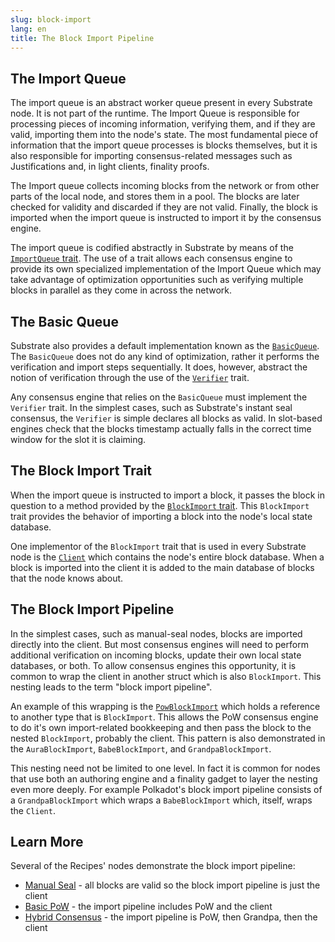 ```yaml
---
slug: block-import
lang: en
title: The Block Import Pipeline
---
```



## The Import Queue

The import queue is an abstract worker queue present in every Substrate node. It is not part of the runtime. The Import Queue is responsible for processing pieces of incoming information, verifying them, and if they are valid, importing them into the node's state. The most fundamental piece of information that the import queue processes is blocks themselves, but it is also responsible for importing consensus-related messages such as Justifications and, in light clients, finality proofs.

The Import queue collects incoming blocks from the network or from other parts of the local node, and stores them in a pool. The blocks are later checked for validity and discarded if they are not valid. Finally, the block is imported when the import queue is instructed to import it by the consensus engine.

The import queue is codified abstractly in Substrate by means of the [`ImportQueue` trait](https://substrate.dev/rustdocs/v2.0.0-alpha.8/sp_consensus/import_queue/trait.ImportQueue.html). The use of a trait allows each consensus engine to provide its own specialized implementation of the Import Queue which may take advantage of optimization opportunities such as verifying multiple blocks in parallel as they come in across the network.

## The Basic Queue
Substrate also provides a default implementation known as the [`BasicQueue`](https://substrate.dev/rustdocs/v2.0.0-alpha.8/sp_consensus/import_queue/struct.BasicQueue.html). The `BasicQueue` does not do any kind of optimization, rather it performs the verification and import steps sequentially. It does, however, abstract the notion of verification through the use of the [`Verifier`](https://substrate.dev/rustdocs/v2.0.0-alpha.8/sp_consensus/import_queue/trait.Verifier.html) trait.

Any consensus engine that relies on the `BasicQueue` must implement the `Verifier` trait. In the simplest cases, such as Substrate's instant seal consensus, the `Verifier` is simple declares all blocks as valid. In slot-based engines check that the blocks timestamp actually falls in the correct time window for the slot it is claiming.

## The Block Import Trait

When the import queue is instructed to import a block, it passes the block in question to a method provided by the [`BlockImport` trait](https://substrate.dev/rustdocs/v2.0.0-alpha.8/sp_consensus/block_import/trait.BlockImport.html). This `BlockImport` trait provides the behavior of importing a block into the node's local state database.

One implementor of the `BlockImport` trait that is used in every Substrate node is the [`Client`](https://substrate.dev/rustdocs/v2.0.0-alpha.8/sc_service/client/index.html) which contains the node's entire block database. When a block is imported into the client it is added to the main database of blocks that the node knows about.

## The Block Import Pipeline

In the simplest cases, such as manual-seal nodes, blocks are imported directly into the client. But most consensus engines will need to perform additional verification on incoming blocks, update their own local state databases, or both. To allow consensus engines this opportunity, it is common to wrap the client in another struct which is also `BlockImport`. This nesting leads to the term "block import pipeline".

An example of this wrapping is the [`PowBlockImport`](https://substrate.dev/rustdocs/v2.0.0-alpha.8/sc_consensus_pow/struct.PowBlockImport.html) which holds a reference to another type that is `BlockImport`. This allows the PoW consensus engine to do it's own import-related bookkeeping and then pass the block to the nested `BlockImport`, probably the client. This pattern is also demonstrated in the `AuraBlockImport`, `BabeBlockImport`, and `GrandpaBlockImport`.

This nesting need not be limited to one level. In fact it is common for nodes that use both an authoring engine and a finality gadget to layer the nesting even more deeply. For example Polkadot's block import pipeline consists of a `GrandpaBlockImport` which wraps a `BabeBlockImport` which, itself, wraps the `Client`.

## Learn More

Several of the Recipes' nodes demonstrate the block import pipeline:

* [Manual Seal](https://substrate.dev/recipes/3-entrees/manual-seal.html) - all blocks are valid so the block import pipeline is just the client
* [Basic PoW](https://substrate.dev/recipes/3-entrees/basic-pow.html) - the import pipeline includes PoW and the client
* [Hybrid Consensus](https://substrate.dev/recipes/3-entrees/hybrid-consensus.html) - the import pipeline is PoW, then Grandpa, then the client
